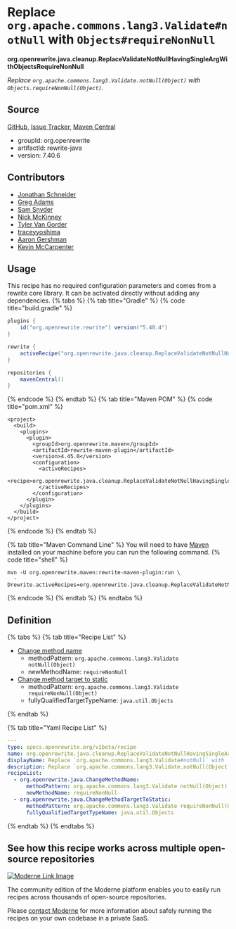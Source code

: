 # Replace `org.apache.commons.lang3.Validate#notNull` with `Objects#requireNonNull`

**org.openrewrite.java.cleanup.ReplaceValidateNotNullHavingSingleArgWithObjectsRequireNonNull**

_Replace `org.apache.commons.lang3.Validate.notNull(Object)` with `Objects.requireNonNull(Object)`._

## Source

[GitHub](https://github.com/openrewrite/rewrite/blob/main/rewrite-java/src/main/resources/META-INF/rewrite/java-best-practices.yml), [Issue Tracker](https://github.com/openrewrite/rewrite/issues), [Maven Central](https://central.sonatype.com/artifact/org.openrewrite/rewrite-java/7.40.6/jar)

* groupId: org.openrewrite
* artifactId: rewrite-java
* version: 7.40.6

## Contributors
* [Jonathan Schneider](jkschneider@gmail.com)
* [Greg Adams](greg@moderne.io)
* [Sam Snyder](sam@moderne.io)
* [Nick McKinney](mckinneynicholas@gmail.com)
* [Tyler Van Gorder](tkvangorder@users.noreply.github.com)
* [traceyyoshima](tracey.yoshima@gmail.com)
* [Aaron Gershman](aegershman@gmail.com)
* [Kevin McCarpenter](kevin@moderne.io)


## Usage

This recipe has no required configuration parameters and comes from a rewrite core library. It can be activated directly without adding any dependencies.
{% tabs %}
{% tab title="Gradle" %}
{% code title="build.gradle" %}
```groovy
plugins {
    id("org.openrewrite.rewrite") version("5.40.4")
}

rewrite {
    activeRecipe("org.openrewrite.java.cleanup.ReplaceValidateNotNullHavingSingleArgWithObjectsRequireNonNull")
}

repositories {
    mavenCentral()
}

```
{% endcode %}
{% endtab %}
{% tab title="Maven POM" %}
{% code title="pom.xml" %}
```markup
<project>
  <build>
    <plugins>
      <plugin>
        <groupId>org.openrewrite.maven</groupId>
        <artifactId>rewrite-maven-plugin</artifactId>
        <version>4.45.0</version>
        <configuration>
          <activeRecipes>
            <recipe>org.openrewrite.java.cleanup.ReplaceValidateNotNullHavingSingleArgWithObjectsRequireNonNull</recipe>
          </activeRecipes>
        </configuration>
      </plugin>
    </plugins>
  </build>
</project>
```
{% endcode %}
{% endtab %}

{% tab title="Maven Command Line" %}
You will need to have [Maven](https://maven.apache.org/download.cgi) installed on your machine before you can run the following command.
{% code title="shell" %}
```shell
mvn -U org.openrewrite.maven:rewrite-maven-plugin:run \
  -Drewrite.activeRecipes=org.openrewrite.java.cleanup.ReplaceValidateNotNullHavingSingleArgWithObjectsRequireNonNull
```
{% endcode %}
{% endtab %}
{% endtabs %}

## Definition

{% tabs %}
{% tab title="Recipe List" %}
* [Change method name](../../java/changemethodname.md)
  * methodPattern: `org.apache.commons.lang3.Validate notNull(Object)`
  * newMethodName: `requireNonNull`
* [Change method target to static](../../java/changemethodtargettostatic.md)
  * methodPattern: `org.apache.commons.lang3.Validate requireNonNull(Object)`
  * fullyQualifiedTargetTypeName: `java.util.Objects`

{% endtab %}

{% tab title="Yaml Recipe List" %}
```yaml
---
type: specs.openrewrite.org/v1beta/recipe
name: org.openrewrite.java.cleanup.ReplaceValidateNotNullHavingSingleArgWithObjectsRequireNonNull
displayName: Replace `org.apache.commons.lang3.Validate#notNull` with `Objects#requireNonNull`
description: Replace `org.apache.commons.lang3.Validate.notNull(Object)` with `Objects.requireNonNull(Object)`.
recipeList:
  - org.openrewrite.java.ChangeMethodName:
      methodPattern: org.apache.commons.lang3.Validate notNull(Object)
      newMethodName: requireNonNull
  - org.openrewrite.java.ChangeMethodTargetToStatic:
      methodPattern: org.apache.commons.lang3.Validate requireNonNull(Object)
      fullyQualifiedTargetTypeName: java.util.Objects

```
{% endtab %}
{% endtabs %}

## See how this recipe works across multiple open-source repositories

[![Moderne Link Image](/.gitbook/assets/ModerneRecipeButton.png)](https://public.moderne.io/recipes/org.openrewrite.java.cleanup.ReplaceValidateNotNullHavingSingleArgWithObjectsRequireNonNull)

The community edition of the Moderne platform enables you to easily run recipes across thousands of open-source repositories.

Please [contact Moderne](https://moderne.io/product) for more information about safely running the recipes on your own codebase in a private SaaS.
